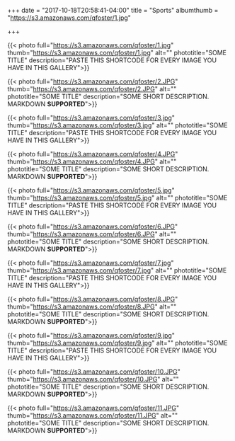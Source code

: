 +++
date = "2017-10-18T20:58:41-04:00"
title = "Sports"
albumthumb = "https://s3.amazonaws.com/qfoster/1.jpg"

+++

{{< photo full="https://s3.amazonaws.com/qfoster/1.jpg" thumb="https://s3.amazonaws.com/qfoster/1.jpg" alt="" phototitle="SOME TITLE" description="PASTE THIS SHORTCODE FOR EVERY IMAGE YOU HAVE IN THIS GALLERY">}}

{{< photo full="https://s3.amazonaws.com/qfoster/2.JPG" thumb="https://s3.amazonaws.com/qfoster/2.JPG" alt="" phototitle="SOME TITLE" description="SOME SHORT DESCRIPTION. MARKDOWN **SUPPORTED**">}}

{{< photo full="https://s3.amazonaws.com/qfoster/3.jpg" thumb="https://s3.amazonaws.com/qfoster/3.jpg" alt="" phototitle="SOME TITLE" description="PASTE THIS SHORTCODE FOR EVERY IMAGE YOU HAVE IN THIS GALLERY">}}

{{< photo full="https://s3.amazonaws.com/qfoster/4.JPG" thumb="https://s3.amazonaws.com/qfoster/4.JPG" alt="" phototitle="SOME TITLE" description="SOME SHORT DESCRIPTION. MARKDOWN **SUPPORTED**">}}

{{< photo full="https://s3.amazonaws.com/qfoster/5.jpg" thumb="https://s3.amazonaws.com/qfoster/5.jpg" alt="" phototitle="SOME TITLE" description="PASTE THIS SHORTCODE FOR EVERY IMAGE YOU HAVE IN THIS GALLERY">}}

{{< photo full="https://s3.amazonaws.com/qfoster/6.JPG" thumb="https://s3.amazonaws.com/qfoster/6.JPG" alt="" phototitle="SOME TITLE" description="SOME SHORT DESCRIPTION. MARKDOWN **SUPPORTED**">}}

{{< photo full="https://s3.amazonaws.com/qfoster/7.jpg" thumb="https://s3.amazonaws.com/qfoster/7.jpg" alt="" phototitle="SOME TITLE" description="PASTE THIS SHORTCODE FOR EVERY IMAGE YOU HAVE IN THIS GALLERY">}}

{{< photo full="https://s3.amazonaws.com/qfoster/8.JPG" thumb="https://s3.amazonaws.com/qfoster/8.JPG" alt="" phototitle="SOME TITLE" description="SOME SHORT DESCRIPTION. MARKDOWN **SUPPORTED**">}}

{{< photo full="https://s3.amazonaws.com/qfoster/9.jpg" thumb="https://s3.amazonaws.com/qfoster/9.jpg" alt="" phototitle="SOME TITLE" description="PASTE THIS SHORTCODE FOR EVERY IMAGE YOU HAVE IN THIS GALLERY">}}

{{< photo full="https://s3.amazonaws.com/qfoster/10.JPG" thumb="https://s3.amazonaws.com/qfoster/10.JPG" alt="" phototitle="SOME TITLE" description="SOME SHORT DESCRIPTION. MARKDOWN **SUPPORTED**">}}

{{< photo full="https://s3.amazonaws.com/qfoster/11.JPG" thumb="https://s3.amazonaws.com/qfoster/11.JPG" alt="" phototitle="SOME TITLE" description="SOME SHORT DESCRIPTION. MARKDOWN **SUPPORTED**">}}

